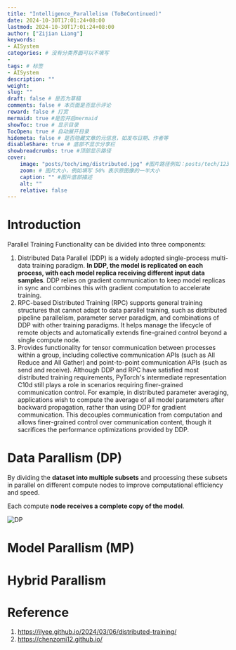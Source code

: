 ```yaml
---
title: "Intelligence_Parallelism (ToBeContinued)"
date: 2024-10-30T17:01:24+08:00
lastmod: 2024-10-30T17:01:24+08:00
author: ["Zijian Liang"]
keywords: 
- AISystem
categories: # 没有分类界面可以不填写
- 
tags: # 标签
- AISystem
description: ""
weight:
slug: ""
draft: false # 是否为草稿
comments: false # 本页面是否显示评论
reward: false # 打赏
mermaid: true #是否开启mermaid
showToc: true # 显示目录
TocOpen: true # 自动展开目录
hidemeta: false # 是否隐藏文章的元信息，如发布日期、作者等
disableShare: true # 底部不显示分享栏
showbreadcrumbs: true #顶部显示路径
cover:
    image: "posts/tech/img/distributed.jpg" #图片路径例如：posts/tech/123/123.png
    zoom: # 图片大小，例如填写 50% 表示原图像的一半大小
    caption: "" #图片底部描述
    alt: ""
    relative: false
---
```



# Introduction


Parallel Training Functionality can be divided into three components:
1. Distributed Data Parallel (DDP) is a widely adopted single-process multi-data training paradigm. **In DDP, the model is replicated on each process, with each model replica receiving different input data samples**. DDP relies on gradient communication to keep model replicas in sync and combines this with gradient computation to accelerate training.
2. RPC-based Distributed Training (RPC) supports general training structures that cannot adapt to data parallel training, such as distributed pipeline parallelism, parameter server paradigm, and combinations of DDP with other training paradigms. It helps manage the lifecycle of remote objects and automatically extends fine-grained control beyond a single compute node.
3. Provides functionality for tensor communication between processes within a group, including collective communication APIs (such as All Reduce and All Gather) and point-to-point communication APIs (such as send and receive). Although DDP and RPC have satisfied most distributed training requirements, PyTorch's intermediate representation C10d still plays a role in scenarios requiring finer-grained communication control. For example, in distributed parameter averaging, applications wish to compute the average of all model parameters after backward propagation, rather than using DDP for gradient communication. This decouples communication from computation and allows finer-grained control over communication content, though it sacrifices the performance optimizations provided by DDP.


# Data Parallism (DP)
By dividing the **dataset into multiple subsets** and processing these subsets in parallel on different compute nodes to improve computational efficiency and speed.

Each compute **node receives a complete copy of the model**.


![DP](02DataParallel01.jpg)


# Model Parallism (MP)



# Hybrid Parallism


# Reference
1. https://ilyee.github.io/2024/03/06/distributed-training/
2. https://chenzomi12.github.io/


<script src="https://giscus.app/client.js"
        data-repo="liang-zijian/liang-zijian.github.io"
        data-repo-id="R_kgDONHay6w"
        data-category="Announcements"
        data-category-id="DIC_kwDONHay684Cjycs"
        data-mapping="pathname"
        data-strict="0"
        data-reactions-enabled="1"
        data-emit-metadata="0"
        data-input-position="bottom"
        data-theme="light"
        data-lang="zh-CN"
        crossorigin="anonymous"
        async>
</script>
